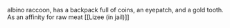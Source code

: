albino raccoon, has a backpack full of coins, an eyepatch, and a gold tooth. As an affinity for raw meat [[Lizee (in jail)]]